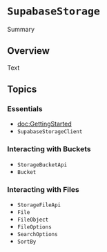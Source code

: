 # ``SupabaseStorage``

Summary

## Overview

Text


## Topics

### Essentials
- <doc:GettingStarted>
- ``SupabaseStorageClient``

### Interacting with Buckets

- ``StorageBucketApi``
- ``Bucket``



### Interacting with Files

- ``StorageFileApi``
- ``File``
- ``FileObject``
- ``FileOptions``
- ``SearchOptions``
- ``SortBy``
